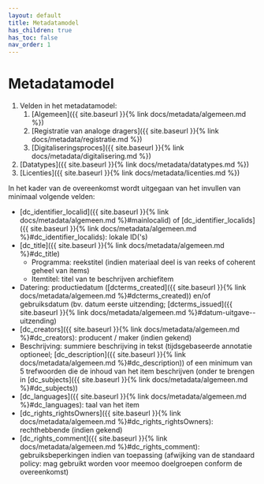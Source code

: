```yaml
---
layout: default
title: Metadatamodel
has_children: true
has_toc: false
nav_order: 1
---
```

# Metadatamodel

1. Velden in het metadatamodel:
   1. [Algemeen]({{ site.baseurl }}{% link docs/metadata/algemeen.md %})
   2. [Registratie van analoge dragers]({{ site.baseurl }}{% link docs/metadata/registratie.md %})
   3. [Digitaliseringsproces]({{ site.baseurl }}{% link docs/metadata/digitalisering.md %})
2. [Datatypes]({{ site.baseurl }}{% link docs/metadata/datatypes.md %})
3. [Licenties]({{ site.baseurl }}{% link docs/metadata/licenties.md %})

In het kader van de overeenkomst wordt uitgegaan van het invullen van minimaal volgende velden:
- [dc_identifier_localid]({{ site.baseurl }}{% link docs/metadata/algemeen.md %}#mainlocalid) of [dc_identifier_localids]({{ site.baseurl }}{% link docs/metadata/algemeen.md %}#dc_identifier_localids): lokale ID('s)
- [dc_title]({{ site.baseurl }}{% link docs/metadata/algemeen.md %}#dc_title)
  - Programma: reekstitel (indien materiaal deel is van reeks of coherent geheel van items)
  - Itemtitel: titel van te beschrijven archiefitem
- Datering: productiedatum ([dcterms_created]({{ site.baseurl }}{% link docs/metadata/algemeen.md %}#dcterms_created)) en/of gebruiksdatum (bv. datum eerste uitzending; [dcterms_issued]({{ site.baseurl }}{% link docs/metadata/algemeen.md %}#datum-uitgave--uitzending)
- [dc_creators]({{ site.baseurl }}{% link docs/metadata/algemeen.md %}#dc_creators): producent / maker (indien gekend)
- Beschrijving: summiere beschrijving in tekst (tijdsgebaseerde annotatie optioneel; [dc_description]({{ site.baseurl }}{% link docs/metadata/algemeen.md %}#dc_description)) of een minimum van 5 trefwoorden die de inhoud van het item beschrijven (onder te brengen in [dc_subjects]({{ site.baseurl }}{% link docs/metadata/algemeen.md %}#dc_subjects)) 
- [dc_languages]({{ site.baseurl }}{% link docs/metadata/algemeen.md %}#dc_languages): taal van het item
- [dc_rights_rightsOwners]({{ site.baseurl }}{% link docs/metadata/algemeen.md %}#dc_rights_rightsOwners): rechthebbende (indien gekend)
- [dc_rights_comment]({{ site.baseurl }}{% link docs/metadata/algemeen.md %}#dc_rights_comment): gebruiksbeperkingen indien van toepassing (afwijking van de standaard policy: mag gebruikt worden voor meemoo doelgroepen conform de overeenkomst)

<!-- # Basisannotatie VIAA metadatamodel

    a.  Administratieve en beschrijvende metadata
        -----------------------------------------


        V=verplicht; O=optioneel; V\*=verplicht onder bepaalde voorwaarden (bv. als een ander veld niet is ingevuld); VA=verplicht indien van toepassing.

|----------------|--------------------|------------------------------------|-------------------------------------|-------------|------------------------------------------------------------------------------------|
|                | **Veldnaam**       | **Herkomst metadata born digital** | **Herkomst metadata digitalisering** | **V/O**[^1] | **Mapping**                                                                        |
|================|====================|====================================|=====================================|=============|====================================================================================|
| > **ALGEMEEN** | CP naam            | Automatisch                        | Automatisch                         | V           | /                                                                                  |
|----------------|--------------------|------------------------------------|-------------------------------------|-------------|------------------------------------------------------------------------------------|
|                | CP ID              | Automatisch                        | AMS                                 | V           | /                                                                                  |
|----------------|--------------------|------------------------------------|-------------------------------------|-------------|------------------------------------------------------------------------------------|
|                | PID                | Automatisch                        | Automatisch                         | V           | dc:identifier                                                                      |
|                |                    |                                    |                                     |             |                                                                                    |
|                |                    |                                    |                                     |             | ebucore:identifier                                                                 |
|                |                    |                                    |                                     |             |                                                                                    |
|                |                    |                                    |                                     |             | pbcore:pbcoreIdentifier                                                            |
|----------------|--------------------|------------------------------------|-------------------------------------|-------------|------------------------------------------------------------------------------------|
|                | Hoofd lokale CP ID | Manueel / mapping                  | AMS                                 | V           | dc:identifier                                                                      |
|                |                    |                                    |                                     |             |                                                                                    |
|                |                    |                                    |                                     |             | ebucore:identifier                                                                 |
|                |                    |                                    |                                     |             |                                                                                    |
|                |                    |                                    |                                     |             | pbcore:pbcoreIdentifier                                                            |
|----------------|--------------------|------------------------------------|-------------------------------------|-------------|------------------------------------------------------------------------------------|
| > **TITEL**    | Hoofdtitel         | Manueel / mapping                  | AMS                                 | V           | [dc:title](); [ebucore:title/dc:title]();[pbcore:pbcoreTitle/title]()              |
|----------------|--------------------|------------------------------------|-------------------------------------|-------------|------------------------------------------------------------------------------------|
| **DATUM**      | Datum creatie      | Manueel / mapping                  | AMS                                 | V           | dcterms:created                                                                    |
|                |                    |                                    |                                     |             |                                                                                    |
|                |                    |                                    |                                     |             | ebucore:date/created/@\*                                                           |
|----------------|--------------------|------------------------------------|-------------------------------------|-------------|------------------------------------------------------------------------------------|
| **PRODUCTIE**  | Maker              | Manueel / mapping                  | Manueel / Mapping                   | VA          | dc:creator                                                                         |
|                |                    |                                    |                                     |             |                                                                                    |
|                |                    |                                    |                                     |             | ebucore:creator                                                                    |
|                |                    |                                    |                                     |             |                                                                                    |
|                |                    |                                    |                                     |             | pbcore:pbcoreCreator/creator                                                       |
|----------------|--------------------|------------------------------------|-------------------------------------|-------------|------------------------------------------------------------------------------------|
| **INHOUD**     | Hoofdbeschrijving  | Manueel / mapping                  | Manueel / Mapping                   | V\*         | dc:description                                                                     |
|                |                    |                                    |                                     |             |                                                                                    |
|                |                    |                                    |                                     |             | ebucore:description/dc:description                                                 |
|                |                    |                                    |                                     |             |                                                                                    |
|                |                    |                                    |                                     |             | pbcore:pbcoreDescription                                                           |
|----------------|--------------------|------------------------------------|-------------------------------------|-------------|------------------------------------------------------------------------------------|
|                | Trefwoorden        | Manueel / mapping                  | Manueel / Mapping                   | V\*         | dc:subject                                                                         |
|                |                    |                                    |                                     |             |                                                                                    |
|                |                    |                                    |                                     |             | ebucore:subject/dc:subject                                                         |
|                |                    |                                    |                                     |             |                                                                                    |
|                |                    |                                    |                                     |             | pbcore:pbcoreSubject                                                               |
|----------------|--------------------|------------------------------------|-------------------------------------|-------------|------------------------------------------------------------------------------------|
|                | Taal               | Manueel / mapping                  | Manueel / Mapping                   | V           | dc:language                                                                        |
|                |                    |                                    |                                     |             |                                                                                    |
|                |                    |                                    |                                     |             | ebucore:language                                                                   |
|                |                    |                                    |                                     |             |                                                                                    |
|                |                    |                                    |                                     |             | pbcore:pbcoreInstantiation/instantiationLanguage                                   |
|----------------|--------------------|------------------------------------|-------------------------------------|-------------|------------------------------------------------------------------------------------|
| **RECHTEN**    | Licentie           | Manueel / mapping                  | Manueel / mapping                   | V           | dc:rights                                                                          |
|                |                    |                                    |                                     |             |                                                                                    |
|                |                    |                                    |                                     |             | dc:license                                                                         |
|                |                    |                                    |                                     |             |                                                                                    |
|                |                    |                                    |                                     |             | odrl:permission                                                                    |
|                |                    |                                    |                                     |             |                                                                                    |
|                |                    |                                    |                                     |             | odrl:policy                                                                        |
|                |                    |                                    |                                     |             |                                                                                    |
|                |                    |                                    |                                     |             | premis:copyrightStatus                                                             |
|                |                    |                                    |                                     |             |                                                                                    |
|                |                    |                                    |                                     |             | premis:rightsStatement/licenseInformation/licenseIdentifier/licenseIdentifierValue |
|----------------|--------------------|------------------------------------|-------------------------------------|-------------|------------------------------------------------------------------------------------|
|                | Auteursrechthouder | Manueel / mapping                  | Manueel / mapping                   | V           | dc:rightsHolder                                                                    |
|                |                    |                                    |                                     |             |                                                                                    |
|                |                    |                                    |                                     |             | premis:linkingAgentIdentifier                                                      |
|                |                    |                                    |                                     |             |                                                                                    |
|                |                    |                                    |                                     |             | plus:CopyrightOwnerName                                                            |
|----------------|--------------------|------------------------------------|-------------------------------------|-------------|------------------------------------------------------------------------------------|

# Tabel uitgebreide annotatie VIAA metadatamodel

    b.  Administratieve en beschrijvende metadata
        -----------------------------------------

|-----------------------------|----------------------------|------------------------------------|-------------------------------------|-------------------|-------------------------------------------------------------------------------------------|--------------------------------------|
|                             | **Veldnaam**               | **Herkomst metadata born digital** | **Herkomst metadata digitalisering** | **V/O**[^2]       | **Mapping**                                                                               |                                      |
|=============================|============================|====================================|=====================================|===================|===========================================================================================|======================================|
| > **ALGEMEEN**              | CP naam                    | Automatisch                        | Automatisch                         | V                 | /                                                                                         |                                      |
|-----------------------------|----------------------------|------------------------------------|-------------------------------------|-------------------|-------------------------------------------------------------------------------------------|--------------------------------------|
|                             | CP ID                      | Automatisch                        | AMS                                 | V                 | /                                                                                         |                                      |
|-----------------------------|----------------------------|------------------------------------|-------------------------------------|-------------------|-------------------------------------------------------------------------------------------|--------------------------------------|
|                             | PID                        | Automatisch                        | Automatisch                         | V                 | 
Mogelijke mapping naar [dc:identifier](http://purl.org/dc/elements/1.1/identifier); [ebucore:hasIdentifier](http://www.ebu.ch/metadata/ontologies/ebucore/ebucore#hasIdentifier); [pbcore:pbcoreIdentifier](https://pbcore.org/elements/pbcoreidentifier.html)                                                                             |                                      |
|                             |                            |                                    |                                     |                   |                                                                                           |                                      |
|                             |                            |                                    |                                     |                   | ebucore:identifier                                                                        |                                      |
|                             |                            |                                    |                                     |                   |                                                                                           |                                      |
|                             |                            |                                    |                                     |                   | pbcore:pbcoreIdentifier                                                                   |                                      |
|-----------------------------|----------------------------|------------------------------------|-------------------------------------|-------------------|-------------------------------------------------------------------------------------------|--------------------------------------|
|                             | Hoofd lokale CP ID         | Manueel / mapping                  | AMS                                 | VA                | dc:identifier                                                                             |                                      |
|                             |                            |                                    |                                     |                   |                                                                                           |                                      |
|                             |                            |                                    |                                     |                   | ebucore:identifier                                                                        |                                      |
|                             |                            |                                    |                                     |                   |                                                                                           |                                      |
|                             |                            |                                    |                                     |                   | pbcore:pbcoreIdentifier                                                                   |                                      |
|-----------------------------|----------------------------|------------------------------------|-------------------------------------|-------------------|-------------------------------------------------------------------------------------------|--------------------------------------|
|                             | Overige lokale CP ID       | Manueel / mapping                  | Manueel / mapping                   | O                 | dc:identifier                                                                             |                                      |
|                             |                            |                                    |                                     |                   |                                                                                           |                                      |
|                             |                            |                                    |                                     |                   | ebucore:identifier                                                                        |                                      |
|                             |                            |                                    |                                     |                   |                                                                                           |                                      |
|                             |                            |                                    |                                     |                   | pbcore:pbcoreIdentifier                                                                   |                                      |
|-----------------------------|----------------------------|------------------------------------|-------------------------------------|-------------------|-------------------------------------------------------------------------------------------|--------------------------------------|
| > **RELATIES **             | is deel van                | Manueel / mapping                  | Manueel / mapping                   | O                 | dcterms:isPartOf                                                                          |                                      |
| >                           |                            |                                    |                                     |                   |                                                                                           |                                      |
| > *dit digitaal object ...* |                            |                                    |                                     |                   | ebucore:part                                                                              |                                      |
|-----------------------------|----------------------------|------------------------------------|-------------------------------------|-------------------|-------------------------------------------------------------------------------------------|--------------------------------------|
|                             | Bevat                      | Manueel / mapping                  | Manueel / mapping                   | O                 | dcterms:hasPart                                                                           |                                      |
|                             |                            |                                    |                                     |                   |                                                                                           |                                      |
|                             |                            |                                    |                                     |                   | ebucore:hasPart                                                                           |                                      |
|-----------------------------|----------------------------|------------------------------------|-------------------------------------|-------------------|-------------------------------------------------------------------------------------------|--------------------------------------|
|                             | is verwant aan             | Manueel / mapping                  | Manueel / mapping                   | O                 | dc:relation                                                                               |                                      |
|-----------------------------|----------------------------|------------------------------------|-------------------------------------|-------------------|-------------------------------------------------------------------------------------------|--------------------------------------|
| > **TITEL**                 | Hoofdtitel                 | Manueel / mapping                  | AMS                                 | V                 | dc:title                                                                                  |                                      |
|                             |                            |                                    |                                     |                   |                                                                                           |                                      |
|                             |                            |                                    |                                     |                   | ebucore:title/dc:title                                                                    |                                      |
|                             |                            |                                    |                                     |                   |                                                                                           |                                      |
|                             |                            |                                    |                                     |                   | pbcore:pbcoreTitle/title                                                                  |                                      |
|-----------------------------|----------------------------|------------------------------------|-------------------------------------|-------------------|-------------------------------------------------------------------------------------------|--------------------------------------|
|                             | > **SECONDAIRE TITEL**     | Alternatieve                       | Manueel / mapping                   | Manueel / mapping | O                                                                                         | dcterms:alternative                  |
|                             |                            |                                    |                                     |                   |                                                                                           |                                      |
|                             |                            | Titel                              |                                     |                   |                                                                                           | ebucore:alternativeTitle/\@typeLabel |
|                             |                            |                                    |                                     |                   |                                                                                           |                                      |
|                             |                            |                                    |                                     |                   |                                                                                           | pbcore:titleType                     |
|-----------------------------|----------------------------|------------------------------------|-------------------------------------|-------------------|-------------------------------------------------------------------------------------------|--------------------------------------|
|                             |                            | Archief                            | Manueel / mapping                   | Manueel / mapping | O                                                                                         | ISAD(G):archief                      |
|-----------------------------|----------------------------|------------------------------------|-------------------------------------|-------------------|-------------------------------------------------------------------------------------------|--------------------------------------|
|                             |                            | Deelarchief                        | Manueel / mapping                   | Manueel / mapping | O                                                                                         | ISAD(G):deelarchief                  |
|-----------------------------|----------------------------|------------------------------------|-------------------------------------|-------------------|-------------------------------------------------------------------------------------------|--------------------------------------|
|                             |                            | Reeks                              | Manueel / mapping                   | Manueel / mapping | O                                                                                         | ISAD(G):reeks                        |
|-----------------------------|----------------------------|------------------------------------|-------------------------------------|-------------------|-------------------------------------------------------------------------------------------|--------------------------------------|
|                             |                            | Deelreeks                          | Manueel / mapping                   | Manueel / mapping | O                                                                                         | ISAD(G):deelreeks                    |
|-----------------------------|----------------------------|------------------------------------|-------------------------------------|-------------------|-------------------------------------------------------------------------------------------|--------------------------------------|
|                             |                            | Titel Serie                        | Manueel / mapping                   | Manueel / mapping | O                                                                                         | dcterms:alternative                  |
|                             |                            |                                    |                                     |                   |                                                                                           |                                      |
|                             |                            |                                    |                                     |                   |                                                                                           | ebucore:alternativeTitle/\@typeLabel |
|                             |                            |                                    |                                     |                   |                                                                                           |                                      |
|                             |                            |                                    |                                     |                   |                                                                                           | pbcore:titleType                     |
|-----------------------------|----------------------------|------------------------------------|-------------------------------------|-------------------|-------------------------------------------------------------------------------------------|--------------------------------------|
|                             |                            | Serie                              | Manueel / mapping                   | Manueel / mapping | O                                                                                         | dcterms:alternative                  |
|                             |                            |                                    |                                     |                   |                                                                                           |                                      |
|                             |                            | Nummer                             |                                     |                   |                                                                                           | ebucore:alternativeTitle/\@typeLabel |
|                             |                            |                                    |                                     |                   |                                                                                           |                                      |
|                             |                            |                                    |                                     |                   |                                                                                           | pbcore:titleType                     |
|-----------------------------|----------------------------|------------------------------------|-------------------------------------|-------------------|-------------------------------------------------------------------------------------------|--------------------------------------|
|                             |                            | Titel                              | Manueel / mapping                   | Manueel / mapping | O                                                                                         | dcterms:alternative                  |
|                             |                            |                                    |                                     |                   |                                                                                           |                                      |
|                             |                            | Seizoen                            |                                     |                   |                                                                                           | ebucore:alternativeTitle/\@typeLabel |
|                             |                            |                                    |                                     |                   |                                                                                           |                                      |
|                             |                            |                                    |                                     |                   |                                                                                           | pbcore:titleType                     |
|-----------------------------|----------------------------|------------------------------------|-------------------------------------|-------------------|-------------------------------------------------------------------------------------------|--------------------------------------|
|                             |                            | Seizoen                            | Manueel / mapping                   | Manueel / mapping | O                                                                                         | dcterms:alternative                  |
|                             |                            |                                    |                                     |                   |                                                                                           |                                      |
|                             |                            | Nummer                             |                                     |                   |                                                                                           | ebucore:alternativeTitle/\@typeLabel |
|                             |                            |                                    |                                     |                   |                                                                                           |                                      |
|                             |                            |                                    |                                     |                   |                                                                                           | pbcore:titleType                     |
|-----------------------------|----------------------------|------------------------------------|-------------------------------------|-------------------|-------------------------------------------------------------------------------------------|--------------------------------------|
| **TITEL**                   |                            | Titel                              | Manueel / mapping                   | Manueel / mapping | O                                                                                         | dcterms:alternative                  |
|                             |                            |                                    |                                     |                   |                                                                                           |                                      |
|                             |                            | Programma                          |                                     |                   |                                                                                           | ebucore:alternativeTitle/\@typeLabel |
|                             |                            |                                    |                                     |                   |                                                                                           |                                      |
|                             |                            |                                    |                                     |                   |                                                                                           | pbcore:titleType                     |
|-----------------------------|----------------------------|------------------------------------|-------------------------------------|-------------------|-------------------------------------------------------------------------------------------|--------------------------------------|
| **DATUM**                   | Datum creatie              | Manueel / mapping                  | AMS                                 | V                 | dcterms:created                                                                           |                                      |
|                             |                            |                                    |                                     |                   |                                                                                           |                                      |
|                             |                            |                                    |                                     |                   | ebucore:date/created/@\*                                                                  |                                      |
|-----------------------------|----------------------------|------------------------------------|-------------------------------------|-------------------|-------------------------------------------------------------------------------------------|--------------------------------------|
|                             | Datum uitgave / uitzending | Manueel / mapping                  | Manueel / mapping                   | O                 | dcterms:issued                                                                            |                                      |
|                             |                            |                                    |                                     |                   |                                                                                           |                                      |
|                             |                            |                                    |                                     |                   | ebucore:date/issued/@\*                                                                   |                                      |
|-----------------------------|----------------------------|------------------------------------|-------------------------------------|-------------------|-------------------------------------------------------------------------------------------|--------------------------------------|
| **PRODUCTIE**               | Maker                      | Manueel / mapping                  | Manueel / Mapping                   | VA                | dc:creator                                                                                |                                      |
|                             |                            |                                    |                                     |                   |                                                                                           |                                      |
|                             |                            |                                    |                                     |                   | ebucore:creator                                                                           |                                      |
|                             |                            |                                    |                                     |                   |                                                                                           |                                      |
|                             |                            |                                    |                                     |                   | pbcore:pbcoreCreator/creator                                                              |                                      |
|-----------------------------|----------------------------|------------------------------------|-------------------------------------|-------------------|-------------------------------------------------------------------------------------------|--------------------------------------|
|                             | Bijdrager                  | Manueel / mapping                  | Manueel / Mapping                   | O                 | dc:contributor                                                                            |                                      |
|                             |                            |                                    |                                     |                   |                                                                                           |                                      |
|                             |                            |                                    |                                     |                   | ebucore:contributor                                                                       |                                      |
|                             |                            |                                    |                                     |                   |                                                                                           |                                      |
|                             |                            |                                    |                                     |                   | pbcore:pbcoreContributor/contributor                                                      |                                      |
|-----------------------------|----------------------------|------------------------------------|-------------------------------------|-------------------|-------------------------------------------------------------------------------------------|--------------------------------------|
|                             | Publisher                  | Manueel / mapping                  | Manueel / Mapping                   | O                 | dc:publisher                                                                              |                                      |
|                             |                            |                                    |                                     |                   |                                                                                           |                                      |
|                             |                            |                                    |                                     |                   | ebucore:publisher                                                                         |                                      |
|                             |                            |                                    |                                     |                   |                                                                                           |                                      |
|                             |                            |                                    |                                     |                   | pbcore:pbcorePublisher/publisher                                                          |                                      |
|-----------------------------|----------------------------|------------------------------------|-------------------------------------|-------------------|-------------------------------------------------------------------------------------------|--------------------------------------|
| **INHOUD**                  | Hoofdbeschrijving          | Manueel / mapping                  | Manueel / Mapping                   | V\*               | dc:description                                                                            |                                      |
|                             |                            |                                    |                                     |                   |                                                                                           |                                      |
|                             |                            |                                    |                                     |                   | ebucore:description/dc:description                                                        |                                      |
|                             |                            |                                    |                                     |                   |                                                                                           |                                      |
|                             |                            |                                    |                                     |                   | pbcore:pbcoreDescription                                                                  |                                      |
|-----------------------------|----------------------------|------------------------------------|-------------------------------------|-------------------|-------------------------------------------------------------------------------------------|--------------------------------------|
|                             | Uitgebreide beschrijving   | Manueel / mapping                  | Manueel / Mapping                   | O                 | dc:description                                                                            |                                      |
|                             |                            |                                    |                                     |                   |                                                                                           |                                      |
|                             |                            |                                    |                                     |                   | ebucore:description/dc:description                                                        |                                      |
|                             |                            |                                    |                                     |                   |                                                                                           |                                      |
|                             |                            |                                    |                                     |                   | pbcore:pbcoreDescription                                                                  |                                      |
|-----------------------------|----------------------------|------------------------------------|-------------------------------------|-------------------|-------------------------------------------------------------------------------------------|--------------------------------------|
|                             | Ondertitels                | Manueel / mapping                  | Manueel/ Mapping                    | O                 | dc:description                                                                            |                                      |
|                             |                            |                                    |                                     |                   |                                                                                           |                                      |
|                             |                            |                                    |                                     |                   | ebucore:description/dc:description                                                        |                                      |
|                             |                            |                                    |                                     |                   |                                                                                           |                                      |
|                             |                            |                                    |                                     |                   | pbcore:pbcoreDescription                                                                  |                                      |
|-----------------------------|----------------------------|------------------------------------|-------------------------------------|-------------------|-------------------------------------------------------------------------------------------|--------------------------------------|
|                             | Programma-                 | Manueel / mapping                  | Manueel/ Mapping                    | O                 | dc:description                                                                            |                                      |
|                             |                            |                                    |                                     |                   |                                                                                           |                                      |
|                             | beschrijving               |                                    |                                     |                   | ebucore:description/dc:description                                                        |                                      |
|                             |                            |                                    |                                     |                   |                                                                                           |                                      |
|                             |                            |                                    |                                     |                   | pbcore:pbcoreDescription                                                                  |                                      |
|-----------------------------|----------------------------|------------------------------------|-------------------------------------|-------------------|-------------------------------------------------------------------------------------------|--------------------------------------|
|                             | Rolverdeling               | Manueel / mapping                  | Manueel / Mapping                   | O                 | dc:description                                                                            |                                      |
|                             |                            |                                    |                                     |                   |                                                                                           |                                      |
|                             |                            |                                    |                                     |                   | ebucore:description/dc:description                                                        |                                      |
|                             |                            |                                    |                                     |                   |                                                                                           |                                      |
|                             |                            |                                    |                                     |                   | pbcore:pbcoreDescription                                                                  |                                      |
|-----------------------------|----------------------------|------------------------------------|-------------------------------------|-------------------|-------------------------------------------------------------------------------------------|--------------------------------------|
|                             | Transcriptie               | Mapping / software                 | Mapping / software                  | O                 | dc:description                                                                            |                                      |
|                             |                            |                                    |                                     |                   |                                                                                           |                                      |
|                             |                            |                                    |                                     |                   | ebucore:description/dc:description                                                        |                                      |
|                             |                            |                                    |                                     |                   |                                                                                           |                                      |
|                             |                            |                                    |                                     |                   | pbcore:pbcoreDescription                                                                  |                                      |
|-----------------------------|----------------------------|------------------------------------|-------------------------------------|-------------------|-------------------------------------------------------------------------------------------|--------------------------------------|
|                             | Genre                      | Manueel / mapping                  | Manueel / Mapping                   | O                 | dc:type                                                                                   |                                      |
|                             |                            |                                    |                                     |                   |                                                                                           |                                      |
|                             |                            |                                    |                                     |                   | ebucore:type/genre                                                                        |                                      |
|                             |                            |                                    |                                     |                   |                                                                                           |                                      |
|                             |                            |                                    |                                     |                   | pbcore:pbcoreGenre                                                                        |                                      |
|-----------------------------|----------------------------|------------------------------------|-------------------------------------|-------------------|-------------------------------------------------------------------------------------------|--------------------------------------|
|                             | Coverage (ruimte)          | Manueel / mapping                  | Manueel / Mapping                   | O                 | dc:coverage                                                                               |                                      |
|                             |                            |                                    |                                     |                   |                                                                                           |                                      |
|                             |                            |                                    |                                     |                   | dcterms:spatial                                                                           |                                      |
|                             |                            |                                    |                                     |                   |                                                                                           |                                      |
|                             |                            |                                    |                                     |                   | ebucore:coverage/spatial                                                                  |                                      |
|-----------------------------|----------------------------|------------------------------------|-------------------------------------|-------------------|-------------------------------------------------------------------------------------------|--------------------------------------|
|                             | Coverage (tijd)            | Manueel / mapping                  | Manueel / Mapping                   | O                 | dc:coverage                                                                               |                                      |
|                             |                            |                                    |                                     |                   |                                                                                           |                                      |
|                             |                            |                                    |                                     |                   | dcterms:temporal                                                                          |                                      |
|                             |                            |                                    |                                     |                   |                                                                                           |                                      |
|                             |                            |                                    |                                     |                   | ebucore:coverage/temporal                                                                 |                                      |
|-----------------------------|----------------------------|------------------------------------|-------------------------------------|-------------------|-------------------------------------------------------------------------------------------|--------------------------------------|
|                             | Trefwoorden                | Manueel / mapping                  | Manueel / Mapping                   | V\*               | dc:subject                                                                                |                                      |
|                             |                            |                                    |                                     |                   |                                                                                           |                                      |
|                             |                            |                                    |                                     |                   | ebucore:subject/dc:subject                                                                |                                      |
|                             |                            |                                    |                                     |                   |                                                                                           |                                      |
|                             |                            |                                    |                                     |                   | pbcore:pbcoreSubject                                                                      |                                      |
|-----------------------------|----------------------------|------------------------------------|-------------------------------------|-------------------|-------------------------------------------------------------------------------------------|--------------------------------------|
|                             | Taal                       | Manueel / mapping                  | Manueel / Mapping                   | V                 | dc:language                                                                               |                                      |
|                             |                            |                                    |                                     |                   |                                                                                           |                                      |
|                             |                            |                                    |                                     |                   | ebucore:language                                                                          |                                      |
|                             |                            |                                    |                                     |                   |                                                                                           |                                      |
|                             |                            |                                    |                                     |                   | pbcore:pbcoreInstantiation/instantiationLanguage                                          |                                      |
|-----------------------------|----------------------------|------------------------------------|-------------------------------------|-------------------|-------------------------------------------------------------------------------------------|--------------------------------------|
| **RECHTEN**                 | Licentie                   | Manueel / mapping                  | Manueel / mapping                   | V                 | dc:rights                                                                                 |                                      |
|                             |                            |                                    |                                     |                   |                                                                                           |                                      |
|                             |                            |                                    |                                     |                   | dc:license                                                                                |                                      |
|                             |                            |                                    |                                     |                   |                                                                                           |                                      |
|                             |                            |                                    |                                     |                   | odrl:permission                                                                           |                                      |
|                             |                            |                                    |                                     |                   |                                                                                           |                                      |
|                             |                            |                                    |                                     |                   | odrl:policy                                                                               |                                      |
|                             |                            |                                    |                                     |                   |                                                                                           |                                      |
|                             |                            |                                    |                                     |                   | premis:copyrightStatus                                                                    |                                      |
|                             |                            |                                    |                                     |                   |                                                                                           |                                      |
|                             |                            |                                    |                                     |                   | premis:rightsStatement/licenseInformation/licenseIdentifier/licenseIdentifierValue        |                                      |
|-----------------------------|----------------------------|------------------------------------|-------------------------------------|-------------------|-------------------------------------------------------------------------------------------|--------------------------------------|
|                             | Auteursrechthouder         | Manueel / mapping                  | Manueel / mapping                   | V                 | dc:rightsHolder                                                                           |                                      |
|                             |                            |                                    |                                     |                   |                                                                                           |                                      |
|                             |                            |                                    |                                     |                   | premis:linkingAgentIdentifier                                                             |                                      |
|                             |                            |                                    |                                     |                   |                                                                                           |                                      |
|                             |                            |                                    |                                     |                   | plus:CopyrightOwnerName                                                                   |                                      |
|-----------------------------|----------------------------|------------------------------------|-------------------------------------|-------------------|-------------------------------------------------------------------------------------------|--------------------------------------|
|                             | Licentiehouder             | Manueel / mapping                  | Manueel / mapping                   | O                 | plus:LicensorName                                                                         |                                      |
|-----------------------------|----------------------------|------------------------------------|-------------------------------------|-------------------|-------------------------------------------------------------------------------------------|--------------------------------------|
|                             | Credit                     | Manueel / mapping                  | Manueel / mapping                   | O                 | hiervoor hebben we nog geen mapping naar een standaard / eventueel mappen naar dc\_rights |                                      |
|-----------------------------|----------------------------|------------------------------------|-------------------------------------|-------------------|-------------------------------------------------------------------------------------------|--------------------------------------|
|                             | Gebruiksbeperking 1        | Manueel / mapping                  | Manueel / mapping                   | O                 | plus:Constraints                                                                          |                                      |
|                             |                            |                                    |                                     |                   |                                                                                           |                                      |
|                             | -   Regio                  |                                    |                                     |                   |                                                                                           |                                      |
|                             |                            |                                    |                                     |                   |                                                                                           |                                      |
|                             | -   Medium                 |                                    |                                     |                   |                                                                                           |                                      |
|                             |                            |                                    |                                     |                   |                                                                                           |                                      |
|                             | -   Licentie               |                                    |                                     |                   |                                                                                           |                                      |
|                             |                            |                                    |                                     |                   |                                                                                           |                                      |
|                             | -   Duur                   |                                    |                                     |                   |                                                                                           |                                      |
|-----------------------------|----------------------------|------------------------------------|-------------------------------------|-------------------|-------------------------------------------------------------------------------------------|--------------------------------------|
|                             | Gebruiksbeperking 2        | Manueel / mapping                  | Manueel / mapping                   | O                 | plus:Constraints                                                                          |                                      |
|                             |                            |                                    |                                     |                   |                                                                                           |                                      |
|                             | -   Regio                  |                                    |                                     |                   |                                                                                           |                                      |
|                             |                            |                                    |                                     |                   |                                                                                           |                                      |
|                             | -   Medium                 |                                    |                                     |                   |                                                                                           |                                      |
|                             |                            |                                    |                                     |                   |                                                                                           |                                      |
|                             | -   Licentie               |                                    |                                     |                   |                                                                                           |                                      |
|                             |                            |                                    |                                     |                   |                                                                                           |                                      |
|                             | -   Duur                   |                                    |                                     |                   |                                                                                           |                                      |
|-----------------------------|----------------------------|------------------------------------|-------------------------------------|-------------------|-------------------------------------------------------------------------------------------|--------------------------------------|
|                             | Gebruiksbeperking 3        | Manueel / mapping                  | Manueel / mapping                   | O                 | Plus:Constraints                                                                          |                                      |
|                             |                            |                                    |                                     |                   |                                                                                           |                                      |
|                             | > • Regio                  |                                    |                                     |                   |                                                                                           |                                      |
|                             | >                          |                                    |                                     |                   |                                                                                           |                                      |
|                             | > • Medium                 |                                    |                                     |                   |                                                                                           |                                      |
|                             | >                          |                                    |                                     |                   |                                                                                           |                                      |
|                             | > • Licentie               |                                    |                                     |                   |                                                                                           |                                      |
|                             | >                          |                                    |                                     |                   |                                                                                           |                                      |
|                             | > • Duur                   |                                    |                                     |                   |                                                                                           |                                      |
|-----------------------------|----------------------------|------------------------------------|-------------------------------------|-------------------|-------------------------------------------------------------------------------------------|--------------------------------------|
|                             | Opmerkingen Rechten        | Manueel / mapping                  | Manueel / mapping                   | O                 | dc\_rights                                                                                |                                      |
|-----------------------------|----------------------------|------------------------------------|-------------------------------------|-------------------|-------------------------------------------------------------------------------------------|--------------------------------------|

Kwaliteitscontrole (QC)
-----------------------

           **Veldnaam**                 **Herkomst metadata born digital**   **Herkomst metadata digitalisering**   **V/O**   **Mapping**
  -------- ---------------------------- ------------------------------------ ------------------------------------- --------- -------------
  **QC**   Batch id                     N/A                                  Manueel                               VA        PREMIS
           Resultaat Manuele controle   N/A                                  Manueel                               VA        PREMIS
           Audio                        N/A                                  Manueel                               VA        PREMIS
           Video                        N/A                                  Manueel                               VA        PREMIS
           Opmerkingen                  N/A                                  Manueel                               VA        PREMIS

**→ Voor meer details zie [[VIAA- archiefhandleiding]{.underline}]. **

Technische metadata
-------------------

|----------------------------------------------------------|-------------------------------------|------------------------------------|-------------------------------------|---------|------------------------------------------|
|                                                          | **Veldnaam**                        | **Herkomst metadata born digital** | **Herkomst metadata digitalisering** | **V/O** | **Tag**                                  |
|==========================================================|=====================================|====================================|=====================================|=========|==========================================|
|                                                          | Bestandstype                        | N/A                                | AMS                                 | VA      | \<type/\>                                |
|----------------------------------------------------------|-------------------------------------|------------------------------------|-------------------------------------|---------|------------------------------------------|
|                                                          | Formaat                             | N/A                                | AMS                                 | VA      | \<format/\>                              |
|----------------------------------------------------------|-------------------------------------|------------------------------------|-------------------------------------|---------|------------------------------------------|
|                                                          | Barcode drager                      | N/A                                | AMS                                 | VA      | \<carrier\_barcode/\>                    |
|----------------------------------------------------------|-------------------------------------|------------------------------------|-------------------------------------|---------|------------------------------------------|
|                                                          | Originele locatie                   | N/A                                | AMS                                 | VA      | \<original\_location/\>                  |
|----------------------------------------------------------|-------------------------------------|------------------------------------|-------------------------------------|---------|------------------------------------------|
| **DRAGER**                                               | Merk                                | N/A                                | AMS                                 | VA      | \<brand/\>                               |
|----------------------------------------------------------|-------------------------------------|------------------------------------|-------------------------------------|---------|------------------------------------------|
|                                                          | Productiedatum drager               | N/A                                | AMS                                 | VA      | \<date/\>                                |
|----------------------------------------------------------|-------------------------------------|------------------------------------|-------------------------------------|---------|------------------------------------------|
|                                                          | Kern/Spoel                          | N/A                                | AMS                                 | VA      | \<core\_reel/\>                          |
|----------------------------------------------------------|-------------------------------------|------------------------------------|-------------------------------------|---------|------------------------------------------|
|                                                          | OTC start                           | N/A                                | AMS (SP)                            | VA      | \<OTC\_start/\>                          |
|----------------------------------------------------------|-------------------------------------|------------------------------------|-------------------------------------|---------|------------------------------------------|
|                                                          | Duur                                | N/A                                | AMS (SP)                            | VA      | \<file\_duration/\>                      |
|----------------------------------------------------------|-------------------------------------|------------------------------------|-------------------------------------|---------|------------------------------------------|
|                                                          | Recording speed                     | N/A                                | AMS                                 | VA      | \<audio\_carrier\_speed/\>               |
|----------------------------------------------------------|-------------------------------------|------------------------------------|-------------------------------------|---------|------------------------------------------|
|                                                          | Audio noise reduction               | N/A                                | AMS (SP)                            | VA      | \<audio\_noise\_reduction/\>             |
|----------------------------------------------------------|-------------------------------------|------------------------------------|-------------------------------------|---------|------------------------------------------|
|                                                          | Audio IEC type                      | N/A                                | AMS                                 | VA      | \<audio\_iec\_type/\>                    |
|----------------------------------------------------------|-------------------------------------|------------------------------------|-------------------------------------|---------|------------------------------------------|
|                                                          | Audio tracks                        | N/A                                | AMS                                 | VA      | \<audio\_tracks/\>                       |
|----------------------------------------------------------|-------------------------------------|------------------------------------|-------------------------------------|---------|------------------------------------------|
|                                                          | Deterioratiefeno                    | N/A                                | AMS                                 | O       | \<preservation\_problems/\>              |
|                                                          |                                     |                                    |                                     |         |                                          |
|                                                          | menen                               |                                    |                                     |         |                                          |
|----------------------------------------------------------|-------------------------------------|------------------------------------|-------------------------------------|---------|------------------------------------------|
| **LOGISTIEKE INFO**                                      | Registratiedatumdrager              | N/A                                | AMS                                 | VA      | \<created\_on/\>                         |
|----------------------------------------------------------|-------------------------------------|------------------------------------|-------------------------------------|---------|------------------------------------------|
|                                                          | Barcode verzameldoos                | N/A                                | AMS                                 | VA      | \<collection\_box\_barcode/\>            |
|----------------------------------------------------------|-------------------------------------|------------------------------------|-------------------------------------|---------|------------------------------------------|
|                                                          | Batch ID                            | N/A                                | AMS                                 | VA      | \<batch\_id/\>                           |
|----------------------------------------------------------|-------------------------------------|------------------------------------|-------------------------------------|---------|------------------------------------------|
|                                                          | Shipment ID                         | N/A                                | AMS                                 | VA      | \<shipment\_id/\>                        |
|----------------------------------------------------------|-------------------------------------|------------------------------------|-------------------------------------|---------|------------------------------------------|
| **EVENTS DIGITALISERING **                                | Service Provider                    | N/A                                | AMS                                 | VA      | \<sp\_name/\>                            |
|                                                          |                                     |                                    |                                     |         |                                          |
| (enkel van toepassing voor analoge audiovisuele dragers) |                                     |                                    |                                     |         |                                          |
|----------------------------------------------------------|-------------------------------------|------------------------------------|-------------------------------------|---------|------------------------------------------|
|                                                          | Service Provider ID                 | N/A                                | AMS                                 | VA      | \<sp\_id/\>                              |
|----------------------------------------------------------|-------------------------------------|------------------------------------|-------------------------------------|---------|------------------------------------------|
|                                                          | Datum inspectie analoge drager      | N/A                                | AMS                                 | VA      | \<inspection\_date/\>                    |
|----------------------------------------------------------|-------------------------------------|------------------------------------|-------------------------------------|---------|------------------------------------------|
|                                                          | Uitkomst inspectie analoge drager   | N/A                                | AMS                                 | VA      | \<inspection\_outcome/\>                 |
|----------------------------------------------------------|-------------------------------------|------------------------------------|-------------------------------------|---------|------------------------------------------|
|                                                          | Opmerking inspectie analoge drager  | N/A                                | AMS                                 | VA      | \<inspection\_note/\>                    |
|----------------------------------------------------------|-------------------------------------|------------------------------------|-------------------------------------|---------|------------------------------------------|
|                                                          | Datum herstel analoge drager        | N/A                                | AMS                                 | VA      | \<repair\_date/\>                        |
|----------------------------------------------------------|-------------------------------------|------------------------------------|-------------------------------------|---------|------------------------------------------|
|                                                          | Uitkomst herstel analoge drager     | N/A                                | AMS                                 | VA      | \<repair\_outcome/\>                     |
|----------------------------------------------------------|-------------------------------------|------------------------------------|-------------------------------------|---------|------------------------------------------|
|                                                          | Opmerking herstel analoge drger     | N/A                                | AMS                                 | VA      | \<repair\_note/\>                        |
|----------------------------------------------------------|-------------------------------------|------------------------------------|-------------------------------------|---------|------------------------------------------|
|                                                          | Datum reiniging analoge drager      | N/A                                | AMS                                 | VA      | \<cleaning\_date/\>                      |
|----------------------------------------------------------|-------------------------------------|------------------------------------|-------------------------------------|---------|------------------------------------------|
|                                                          | Uitkomst reiniging analoge dragger  | N/A                                | AMS                                 | VA      | \<cleaning\_outcome/\>                   |
|----------------------------------------------------------|-------------------------------------|------------------------------------|-------------------------------------|---------|------------------------------------------|
|                                                          | Opmerking reiniging analoge dragger | N/A                                | AMS                                 | VA      | \<cleaning\_note/\>                      |
|----------------------------------------------------------|-------------------------------------|------------------------------------|-------------------------------------|---------|------------------------------------------|
|                                                          | Datum bakken analoge drager         | N/A                                | AMS                                 | VA      | \<baking\_date/\>                        |
|----------------------------------------------------------|-------------------------------------|------------------------------------|-------------------------------------|---------|------------------------------------------|
|                                                          | Uitkomst bakken analoge drager      | N/A                                | AMS                                 | VA      | \<baking\_outcome/\>                     |
|----------------------------------------------------------|-------------------------------------|------------------------------------|-------------------------------------|---------|------------------------------------------|
|                                                          | Digitaliseringdatum                  | N/A                                | AMS                                 | VA      | \<digitization\_date/\>                  |
|----------------------------------------------------------|-------------------------------------|------------------------------------|-------------------------------------|---------|------------------------------------------|
|                                                          | Tijdstip digitalisering              | N/A                                | AMS                                 | VA      | \<digitization\_time/\>                  |
|----------------------------------------------------------|-------------------------------------|------------------------------------|-------------------------------------|---------|------------------------------------------|
|                                                          | Uitkomst digitalisering              | N/A                                | AMS                                 | VA      | \<digitization\_outcome/\>               |
|----------------------------------------------------------|-------------------------------------|------------------------------------|-------------------------------------|---------|------------------------------------------|
|                                                          | Opmerking digitalisering             | N/A                                | AMS                                 | VA      | \<digitization\_note/\>                  |
|----------------------------------------------------------|-------------------------------------|------------------------------------|-------------------------------------|---------|------------------------------------------|
|                                                          | Datum kwaliteitscontrole SP         | N/A                                | AMS                                 | VA      | \<qc\_date/\>                            |
|----------------------------------------------------------|-------------------------------------|------------------------------------|-------------------------------------|---------|------------------------------------------|
|                                                          | Uitkomst kwaliteitscontrole SP      | N/A                                | AMS                                 | VA      | \<qc\_outcome/\>                         |
|----------------------------------------------------------|-------------------------------------|------------------------------------|-------------------------------------|---------|------------------------------------------|
|                                                          | Opmerking kwaliteitscontrole SP     | N/A                                | AMS                                 | VA      | \<qc\_note/\>                            |
|----------------------------------------------------------|-------------------------------------|------------------------------------|-------------------------------------|---------|------------------------------------------|
|                                                          | Agent kwaliteitscontrole SP         | N/A                                | AMS                                 | VA      | \<qc\_by/\>                              |
|----------------------------------------------------------|-------------------------------------|------------------------------------|-------------------------------------|---------|------------------------------------------|
|                                                          | Datum transfer naar LTO tape        | N/A                                | AMS                                 | VA      | \<transfer\_lto\_date/\>                 |
|----------------------------------------------------------|-------------------------------------|------------------------------------|-------------------------------------|---------|------------------------------------------|
|                                                          | LTO ID                              | N/A                                | AMS                                 | VA      | \<lto\_id/\>                             |
|----------------------------------------------------------|-------------------------------------|------------------------------------|-------------------------------------|---------|------------------------------------------|
| **DIGTALISATIEKETEN**                                    | Digitalisering-formaat               | N/A                                | AMS                                 | VA      | \<digitization\_format/\>                |
|                                                          |                                     |                                    |                                     |         |                                          |
| **(enkel voor analoge audiovisuele** dragers)            |                                     |                                    |                                     |         |                                          |
|----------------------------------------------------------|-------------------------------------|------------------------------------|-------------------------------------|---------|------------------------------------------|
|                                                          | Player fabrikant                    | N/A                                | AMS                                 | VA      | \<player\_manufacturer/\>                |
|----------------------------------------------------------|-------------------------------------|------------------------------------|-------------------------------------|---------|------------------------------------------|
|                                                          | Player serienummer                  | N/A                                | AMS                                 | VA      | \<player\_serial\_number/\>              |
|----------------------------------------------------------|-------------------------------------|------------------------------------|-------------------------------------|---------|------------------------------------------|
|                                                          | Player model                        | N/A                                | AMS                                 | VA      | \<player\_model/\>                       |
|----------------------------------------------------------|-------------------------------------|------------------------------------|-------------------------------------|---------|------------------------------------------|
|                                                          | Timebase corrector fabricant        | N/A                                | AMS                                 | VA      | \<timebase\_corrector\_manufacturer/\>   |
|----------------------------------------------------------|-------------------------------------|------------------------------------|-------------------------------------|---------|------------------------------------------|
|                                                          | Timebase corrector serienummer      | N/A                                | AMS                                 | VA      | \<timebase\_corrector\_serial\_number/\> |
|----------------------------------------------------------|-------------------------------------|------------------------------------|-------------------------------------|---------|------------------------------------------|
|                                                          | Timebase corrector model            | N/A                                | AMS                                 | VA      | \<timebase\_corrector\_model/\>          |
|----------------------------------------------------------|-------------------------------------|------------------------------------|-------------------------------------|---------|------------------------------------------|
|                                                          | AD fabrikant                        | N/A                                | AMS                                 | VA      | \<AD\_manufacturer/\>                    |
|----------------------------------------------------------|-------------------------------------|------------------------------------|-------------------------------------|---------|------------------------------------------|
|                                                          | AD serienummer                      | N/A                                | AMS                                 | VA      | \<AD\_serial\_number/\>                  |
|----------------------------------------------------------|-------------------------------------|------------------------------------|-------------------------------------|---------|------------------------------------------|
|                                                          | AD model                            | N/A                                | AMS                                 | VA      | \<AD\_model/\>                           |
|----------------------------------------------------------|-------------------------------------|------------------------------------|-------------------------------------|---------|------------------------------------------|
|                                                          | Encoder fabrikant                   | N/A                                | AMS                                 | VA      | \<encoder\_manufacturer/\>               |
|----------------------------------------------------------|-------------------------------------|------------------------------------|-------------------------------------|---------|------------------------------------------|
|                                                          | Encoder serienummer                 | N/A                                | AMS                                 | VA      | \<encoder\_serial\_number/\>             |
|----------------------------------------------------------|-------------------------------------|------------------------------------|-------------------------------------|---------|------------------------------------------|
|                                                          | Encoder model                       | N/A                                | AMS                                 | VA      | \<encoder\_model/\>                      |
|----------------------------------------------------------|-------------------------------------|------------------------------------|-------------------------------------|---------|------------------------------------------|
| **TECHNISCHE SPECIFICATIES**                             | Video formaat                       | Automatisch                        | Automatisch                         | VA      | \<VideoFormat/\>                         |
|----------------------------------------------------------|-------------------------------------|------------------------------------|-------------------------------------|---------|------------------------------------------|
|                                                          | Video technisch                     | Automatisch                        | Automatisch                         | VA      | \<VideoTechnical/\>                      |
|----------------------------------------------------------|-------------------------------------|------------------------------------|-------------------------------------|---------|------------------------------------------|
|                                                          | Audio Technisch                     | Automatisch                        | Automatisch                         | VA      | \<AudioTechnical/\>                      |
|----------------------------------------------------------|-------------------------------------|------------------------------------|-------------------------------------|---------|------------------------------------------|
|                                                          | TC IN                               | Automatisch                        | Automatisch                         | VA      | \<TcInTimecode/\>                        |
|----------------------------------------------------------|-------------------------------------|------------------------------------|-------------------------------------|---------|------------------------------------------|
|                                                          | TC OUT                              | Automatisch                        | Automatisch                         | VA      | \<TcOutTimecode/\>                       |
|----------------------------------------------------------|-------------------------------------|------------------------------------|-------------------------------------|---------|------------------------------------------|
|                                                          | Duur                                | Automatisch                        | Automatisch                         | VA      | \<DurationTimecode/\>                    |
|----------------------------------------------------------|-------------------------------------|------------------------------------|-------------------------------------|---------|------------------------------------------|
|                                                          | Image size                          | Automatisch                        | Automatisch                         | VA      | \<ImageSize/\>                           |
|----------------------------------------------------------|-------------------------------------|------------------------------------|-------------------------------------|---------|------------------------------------------|
|                                                          | MD5                                 | Automatisch                        | Automatisch                         | VA      | \<MD5/\>                                 |
|----------------------------------------------------------|-------------------------------------|------------------------------------|-------------------------------------|---------|------------------------------------------| -->
